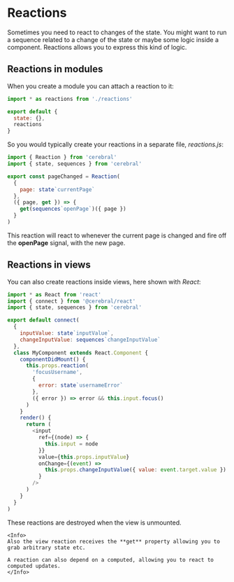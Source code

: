 # Reactions

Sometimes you need to react to changes of the state. You might want to run a sequence related to a change of the state or maybe some logic inside a component. Reactions allows you to express this kind of logic.

## Reactions in modules

When you create a module you can attach a reaction to it:

```js
import * as reactions from './reactions'

export default {
  state: {},
  reactions
}
```

So you would typically create your reactions in a separate file, *reactions.js*:

```js
import { Reaction } from 'cerebral'
import { state, sequences } from 'cerebral'

export const pageChanged = Reaction(
  {
    page: state`currentPage`
  },
  ({ page, get }) => {
    get(sequences`openPage`)({ page })
  }
)
```

This reaction will react to whenever the current page is changed and fire off the **openPage** signal, with the new page.

## Reactions in views

You can also create reactions inside views, here shown with *React*:

```js
import * as React from 'react'
import { connect } from '@cerebral/react'
import { state, sequences } from 'cerebral'

export default connect(
  {
    inputValue: state`inputValue`,
    changeInputValue: sequences`changeInputValue`
  },
  class MyComponent extends React.Component {
    componentDidMount() {
      this.props.reaction(
        'focusUsername',
        {
          error: state`usernameError`
        },
        ({ error }) => error && this.input.focus()
      )
    }
    render() {
      return (
        <input
          ref={(node) => {
            this.input = node
          }}
          value={this.props.inputValue}
          onChange={(event) =>
            this.props.changeInputValue({ value: event.target.value })
          }
        />
      )
    }
  }
)
```

These reactions are destroyed when the view is unmounted.

```marksy
<Info>
Also the view reaction receives the **get** property allowing you to grab arbitrary state etc.

A reaction can also depend on a computed, allowing you to react to computed updates.
</Info>
```
